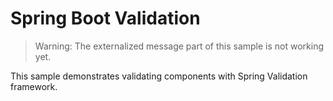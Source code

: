 # Spring Boot Validation

> Warning: The externalized message part of this sample is not working yet. 

This sample demonstrates validating components with Spring Validation framework.